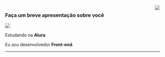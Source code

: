 <img align='right' src="https://github-readme-stats.vercel.app/api?username=Caroldgt&show_icons=true&title_color=783c00&text_color=af552e&icon_color=783c00&bg_color=f8efd4&cache_seconds=2300">

### Faça um breve apresentação sobre você

<img src="https://img.shields.io/static/v1?label=Overview&message=Caroldgt&color=f8efd4&style=for-the-badge&logo=GitHub">

<p>

Estudando na **Alura**<br/>

Eu sou desenvolvedor **Front-end**.


</p>
<hr>
